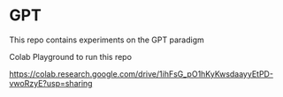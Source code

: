 # GPT
This repo contains experiments on the GPT paradigm

Colab Playground to run this repo

https://colab.research.google.com/drive/1ihFsG_pO1hKyKwsdaayyEtPD-vwoRzyE?usp=sharing
